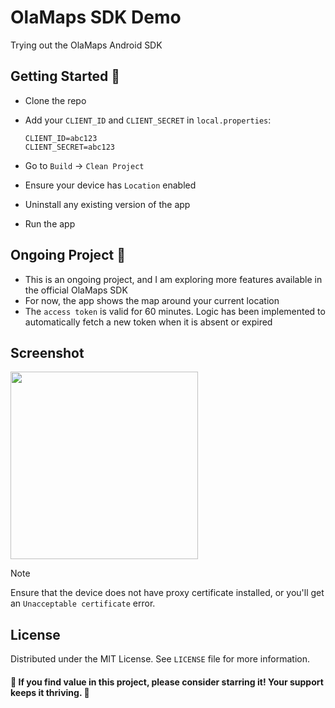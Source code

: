 # OlaMaps SDK Demo

Trying out the OlaMaps Android SDK

## Getting Started 👣

- Clone the repo
- Add your `CLIENT_ID` and `CLIENT_SECRET` in `local.properties`:
  
  ```
  CLIENT_ID=abc123
  CLIENT_SECRET=abc123
  ```
- Go to `Build` -> `Clean Project`
- Ensure your device has `Location` enabled
- Uninstall any existing version of the app
- Run the app

## Ongoing Project 🚧


- This is an ongoing project, and I am exploring more features available in the official OlaMaps SDK
- For now, the app shows the map around your current location
- The `access token` is valid for 60 minutes. Logic has been implemented to automatically fetch a new token when it is absent or expired

## Screenshot
<img src="https://github.com/its-me-debk007/ola-maps-sdk-demo/assets/81604986/d0ab80c3-89c6-4f60-a63d-d142f4044090" width="300">


> [!NOTE]  
> Ensure that the device does not have proxy certificate installed, or you'll get an `Unacceptable certificate` error.

## License

Distributed under the MIT License. See `LICENSE` file for more information.

#### 🌟 If you find value in this project, please consider starring it! Your support keeps it thriving. 🚀
